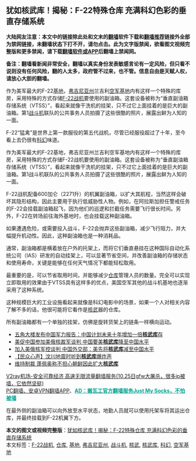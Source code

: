  <h2>犹如核武库！揭秘：F-22特殊仓库 充满科幻色彩的垂直存储系统</h2> <p class="notice"><b>大陆网友注意：本文中的链接除此处和文末的<a href="https://github.com/bannedbook/fanqiang" >翻墙</a>软件下载和<a href="https://github.com/killgcd/justmysocks/blob/master/README.md">翻墙推荐</a>链接外全部为禁网链接，未翻墙状态下打不开，请勿点击。此为文字版禁闻，欲看图文视频完整版和更多禁闻，请下载<a href="https://github.com/bannedbook/fanqiang">翻墙软件或APP</a>后翻墙上禁闻网。</p><p>备注：翻墙看新闻非常安全，翻墙以真实身份发表敏感言论有一定风险，但只看不说则没有任何风险，翻的人太多，政府管不过来，也不管。信息自由是天赋人权，请放心大胆的翻墙。</b></p>  <div class="entry"> <p id="summary">作为美军最大的F-22<a href="https://www.bannedbook.org/bnews/tag/%E5%9F%BA%E5%9C%B0/" class="st_tag internal_tag" rel="tag" title="标签 基地 下的日志">基地</a>，<a href="https://www.bannedbook.org/bnews/tag/%E5%BC%97%E5%90%89%E5%B0%BC%E4%BA%9A%E5%B7%9E/" class="st_tag internal_tag" rel="tag" title="标签 弗吉尼亚州 下的日志">弗吉尼亚州</a>兰吉利<a href="https://www.bannedbook.org/bnews/tag/%E7%A9%BA%E5%86%9B%E5%9F%BA%E5%9C%B0/" class="st_tag internal_tag" rel="tag" title="标签 空军基地 下的日志">空军基地</a>内有这样一个特殊的库房，采用特殊的方式存储<a href="https://www.bannedbook.org/bnews/tag/F-22%E6%88%98%E6%9C%BA/" class="st_tag internal_tag" rel="tag" title="标签 F-22战机 下的日志">F-22战机</a>要使用的副油箱。这套设备被称为“垂直副油箱存储系统（VTSS）”，看起来就像干洗机的挂架，只不过它上面挂着的是巨大的副油箱。第1<a href="https://www.bannedbook.org/bnews/tag/%E6%88%98%E6%96%97%E6%9C%BA/" class="st_tag internal_tag" rel="tag" title="标签 战斗机 下的日志">战斗机</a>联队的公共事务人员拍摄了这些很酷的照片，展露出鲜为人知的一面。</p> <p>F-22“猛禽”是世界上第一款服役的第五代战机，尽管已经服役超过了十年，至今看上去仍很有<a href="https://www.bannedbook.org/bnews/tag/%E7%A7%91%E5%B9%BB/" class="st_tag internal_tag" rel="tag" title="标签 科幻 下的日志">科幻</a>味道。</p> <p></p> <p>作为美军最大的F-22基地，弗吉尼亚州兰吉利空军基地内有这样一个特殊的库房，采用特殊的方式存储F-22战机要使用的副油箱。这套设备被称为“垂直副油箱存储系统（VTSS）”，看起来就像干洗机的挂架，只不过它上面挂着的是巨大的副油箱。第1战斗机联队的公共事务人员拍摄了这些很酷的照片，展露出鲜为人知的一面。</p> <p></p> <p>F-22战机配备600加仑（2271升）的机翼副油箱，以扩大其航程，当然这样会破坏其隐形结构，因此主要用于执行低威胁性人物。例如，在阿拉斯加担任警戒任务的F-22会挂载副油箱起飞，因为他们的巡逻和拦截任务需要飞行很长时间。另外，F-22在转场前往海外基地时，也会挂载这种副油箱。</p>  <p></p> <p>如果遭遇危险，或需要投入战斗，F-22会抛弃这些副油箱，减少飞行阻力，并大幅提升机动性。因此，这种副油箱也是一种消耗品。</p> <p></p> <p>通常，副油箱都是横着放在户外的托架上，而将它们垂直悬挂在这种国际自动化系统公司（IAS）研发的自动挂架上，可以显著节省空间，并改善副油箱的存储状态和使用寿命，关键是能够在任何天气情况下都能轻松取用。</p> <p></p> <p>最重要的是，可以节省取用时间，并能够减少<a href="https://www.bannedbook.org/bnews/tag/%e4%bb%93%e5%ba%93/" class="st_tag internal_tag" rel="tag" title="标签 仓库 下的日志">仓库</a>管理人员的数量。完全可以实现立即取用的效果由于VTSS具有这样多的优点，美国空军其他的战斗机基地也逐渐采用了这种系统。</p>  <p></p> <p>这种规模巨大的工业设施看起来就像是科幻电影中的场景，如果一个人对相关内容了解不多的话，他很可能将它看作是<a href="https://www.bannedbook.org/bnews/tag/%E6%A0%B8%E6%AD%A6/" class="st_tag internal_tag" rel="tag" title="标签 核武 下的日志">核武</a>器的仓库。</p> <p></p> <p>所有副油箱都有一个单独的挂架，仿佛是旋转货架上的链条一样横向运动。</p> <p></p> <ul class='op-related-articles' title='相关阅读'> <li><a href='https://www.bannedbook.org/bnews/headline/20200902/1389488.html' target='_blank'>五角大楼发布中国军力报告：中国计划未来十年增加一倍<b>核武库</b>存</a></li> <li><a href='https://www.bannedbook.org/bnews/headline/20200708/1357774.html' target='_blank'>美促中国参加美俄核裁军谈判 中国要美<b>核武库</b>降至中国水平</a></li> <li><a href='https://www.bannedbook.org/bnews/baitai/20200708/1357657.html' target='_blank'>加入美俄核军控谈判 中国外交部：美先将<b>核武库</b>减至中国水平</a></li> <li><a href='https://www.bannedbook.org/bnews/comments/20200509/1324909.html' target='_blank'>【民众心声】汶川地震时听到<b>核武库</b>爆炸声</a></li> <li><a href='https://www.bannedbook.org/bnews/worldnews/20181105/1026177.html' target='_blank'>维持制裁 蓬佩奥称不担心朝鲜因此扩大<b>核武库</b></a></li> </ul> <p class="texttj"> <a href="https://www.bannedbook.org/forum23/topic22702.html" target="_blank">V2ray机场-安全可靠经济 高速无限流量翻墙服务(10.25日gfw大屠杀，很多ip被墙，它依然坚挺)</a><br/> <a href="https://github.com/bannedbook/fanqiang/wiki/%E7%A6%81%E9%97%BB%E7%BD%91%E5%AE%89%E5%8D%93%E7%BF%BB%E5%A2%99%E6%96%B0%E9%97%BBAPP" target="_blank">PC翻墙、安卓VPN翻墙APP</a>、<span onclick="window.open('https://github.com/killgcd/justmysocks/blob/master/README.md')" style="font-weight:bold;color:#00A191;cursor:pointer;text-decoration:underline;outline:none">AD：搬瓦工官方翻墙服务Just My Socks，不怕被墙</span></p><p>在最外侧的副油箱可以向外放至水平状态，地勤人员就可以使用托架车将其运出仓库，并最终挂载到F-22机翼下方。</p> <a name='sharetosocial'></a>       <div><b>本文的图文或视频完整版</b>：<a href='https://www.bannedbook.org/bnews/cbnews/20201028/1421623.html'>犹如核武库！揭秘：F-22特殊仓库 充满科幻色彩的垂直存储系统</a></div>  </div><!--END ENTRY--> <div class="postfooter"> <div>本文标签：<a href="https://www.bannedbook.org/bnews/tag/F-22%E6%88%98%E6%9C%BA/" rel="tag">F-22战机</a>, <a href="https://www.bannedbook.org/bnews/tag/%e4%bb%93%e5%ba%93/" rel="tag">仓库</a>, <a href="https://www.bannedbook.org/bnews/tag/%E5%9F%BA%E5%9C%B0/" rel="tag">基地</a>, <a href="https://www.bannedbook.org/bnews/tag/%E5%BC%97%E5%90%89%E5%B0%BC%E4%BA%9A%E5%B7%9E/" rel="tag">弗吉尼亚州</a>, <a href="https://www.bannedbook.org/bnews/tag/%E6%88%98%E6%96%97%E6%9C%BA/" rel="tag">战斗机</a>, <a href="https://www.bannedbook.org/bnews/tag/%E6%A0%B8%E6%AD%A6/" rel="tag">核武</a>, <a href="https://www.bannedbook.org/bnews/tag/%E6%A0%B8%E6%AD%A6%E5%BA%93/" rel="tag">核武库</a>, <a href="https://www.bannedbook.org/bnews/tag/%E7%A7%91%E5%B9%BB/" rel="tag">科幻</a>, <a href="https://www.bannedbook.org/bnews/tag/%E7%A9%BA%E5%86%9B%E5%9F%BA%E5%9C%B0/" rel="tag">空军基地</a></div>  </div><!--END POSTFOOTER--> 